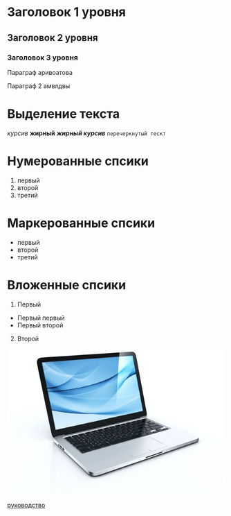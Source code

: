 # Заголовок 1 уровня
## Заголовок 2 уровня
### Заголовок 3 уровня


Параграф 
аривоатова


Параграф 2
амвлдвы

# Выделение текста
*курсив*
**жирный**
***жирный курсив***
``перечеркнутый тескт``

# Нумерованные спсики
1. первый 
2. второй
3. третий

# Маркерованные спсики
- первый 
- второй 
- третий

# Вложенные спсики
1. Первый 
- Первый первый 
- Первый второй 
2. Второй

![Изображение](/images/computer-evolution.jpg)

[руководство](https://gist.github.com/Jekins/2bf2d0638163f1294637)
